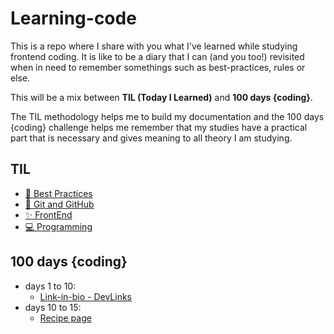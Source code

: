 # Learning-code

This is a repo where I share with you what I've learned while studying frontend coding. It is like to be a diary that I can (and you too!) revisited when in need to remember somethings such as best-practices, rules or else.

This will be a mix between **TIL (Today I Learned)** and **100 days {coding}**.

The TIL methodology helps me to build my documentation and the 100 days {coding} challenge helps me remember that my studies have a practical part that is necessary and gives meaning to all theory I am studying.

## TIL

- [👏 Best Practices](https://github.com/luhm/learning-code/tree/main/til/best-practices)
- [🔗 Git and GitHub](https://github.com/luhm/learning-code/tree/main/til/git)
- [✨ FrontEnd](https://github.com/luhm/learning-code/tree/main/til/frontend)
- [💻 Programming](https://github.com/luhm/learning-code/tree/main/til/programming)

## 100 days {coding}

- days 1 to 10:
  - [Link-in-bio - DevLinks](https://luhm.github.io/rocketseat-discover/)
- days 10 to 15:
  - [Recipe page](https://luhm.github.io/recipe_page_main/)
